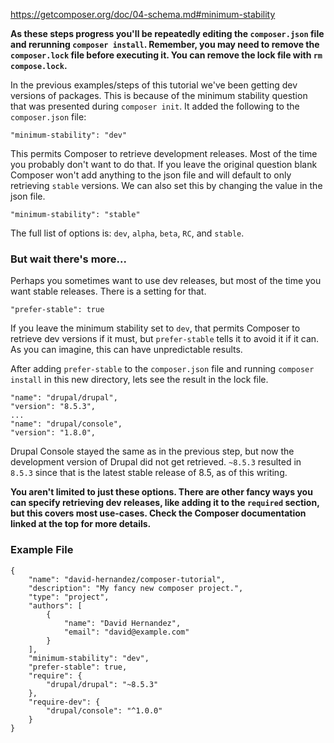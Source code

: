 https://getcomposer.org/doc/04-schema.md#minimum-stability

**As these steps progress you'll be repeatedly editing the `composer.json` file and rerunning `composer install`. 
Remember, you may need to remove the `composer.lock` file before executing it. You can remove the lock file with 
`rm compose.lock`.**

In the previous examples/steps of this tutorial we've been getting dev versions
of packages. This is because of the minimum stability question that was presented 
during `composer init`. It added the following to the `composer.json` file:

```$xslt
"minimum-stability": "dev"
```

This permits Composer to retrieve development releases. Most of the time you 
probably don't want to do that. If you leave the original question blank 
Composer won't add anything to the json file and will default to only 
retrieving `stable` versions. We can also set this by changing the value in 
the json file.

```$xslt
"minimum-stability": "stable"
```

The full list of options is: `dev`, `alpha`, `beta`, `RC`, and `stable`.

### But wait there's more...

Perhaps you sometimes want to use dev releases, but most of the time you 
want stable releases. There is a setting for that.

```$xslt
"prefer-stable": true
```

If you leave the minimum stability set to `dev`, that permits Composer to 
retrieve dev versions if it must, but `prefer-stable` tells it to avoid it 
if it can. As you can imagine, this can have unpredictable results.

After adding `prefer-stable` to the `composer.json` file and running `composer install` in this 
new directory, lets see the result in the lock file.

```$xslt
"name": "drupal/drupal",
"version": "8.5.3",
...
"name": "drupal/console",
"version": "1.8.0",
```

Drupal Console stayed the same as in the previous step, but now the development 
version of Drupal did not get retrieved. `~8.5.3` resulted in `8.5.3` since that 
is the latest stable release  of 8.5, as of this writing.

**You aren't limited to just these options. There are other fancy ways you can 
specify retrieving dev releases, like adding it to the `required` section, but 
this covers most use-cases. Check the Composer documentation linked at the top
for more details.**

### Example File

```
{
    "name": "david-hernandez/composer-tutorial",
    "description": "My fancy new composer project.",
    "type": "project",
    "authors": [
        {
            "name": "David Hernandez",
            "email": "david@example.com"
        }
    ],
    "minimum-stability": "dev",
    "prefer-stable": true,
    "require": {
        "drupal/drupal": "~8.5.3"
    },
    "require-dev": {
        "drupal/console": "^1.0.0"
    }
}
```